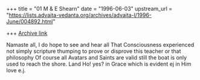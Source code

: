+++
title = "01 M & E Shearn"
date = "1996-06-03"
upstream_url = "https://lists.advaita-vedanta.org/archives/advaita-l/1996-June/004892.html"

+++
[Archive link](https://lists.advaita-vedanta.org/archives/advaita-l/1996-June/004892.html)

Namaste all,
I do hope to
see and hear
all That
Consciousness
experienced
not simply
scripture thumping
to prove or disprove
this teacher or that
philosophy
Of course all
Avatars and Saints
are valid still
the boat is
only used to
reach the shore.
Land Ho!
yes?
in Grace
which is
evident
ej
in Him
love
e.j.

